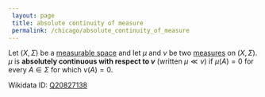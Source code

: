 ```yaml
---
 layout: page
 title: absolute continuity of measure
 permalink: /chicago/absolute_continuity_of_measure
---
```

Let $(X,\Sigma)$ be a [measurable space](https://mathgloss.github.io/MathGloss/chicago/measurable) and let $\mu$ and $\nu$ be two [measures](https://mathgloss.github.io/MathGloss/chicago/measure_space) on $(X,\Sigma)$. $\mu$ is **absolutely continuous with respect to $\nu$** (written $\mu \ll \nu)$ if $\mu(A) =0$ for every $A\in \Sigma$ for which $\nu(A)=0$. 

Wikidata ID: [Q20827138](https://www.wikidata.org/wiki/Q20827138)
